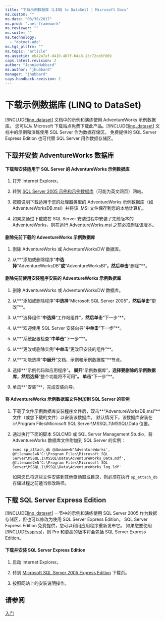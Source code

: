 ```yaml
---
title: "下载示例数据库 (LINQ to DataSet) | Microsoft Docs"
ms.custom: ""
ms.date: "03/30/2017"
ms.prod: ".net-framework"
ms.reviewer: ""
ms.suite: ""
ms.technology: 
  - "dotnet-ado"
ms.tgt_pltfrm: ""
ms.topic: "article"
ms.assetid: eb42a7af-d410-4b7f-b4a8-13c72ce6fd09
caps.latest.revision: 2
author: "JennieHubbard"
ms.author: "jhubbard"
manager: "jhubbard"
caps.handback.revision: 2
---
```

# 下载示例数据库 (LINQ to DataSet)
[!INCLUDE[linq_dataset](../../../../includes/linq-dataset-md.md)] 文档中的示例和演练使用 AdventureWorks 示例数据库。  您可以从 Microsoft 下载站点免费下载此产品。[!INCLUDE[linq_dataset](../../../../includes/linq-dataset-md.md)] 文档中的示例和演练使用 SQL Server 作为数据存储区。  免费提供的 SQL Server Express Edition 也可代替 SQL Server 用作数据存储区。  
  
## 下载并安装 AdventureWorks 数据库  
  
#### 下载和安装适用于 SQL Server 的 AdventureWorks 示例数据库  
  
1.  打开 Internet Explorer。  
  
2.  转到 [SQL Server 2005 示例和示例数据库](http://go.microsoft.com/fwlink/?linkid=31046)（可能为英文网页）网站。  
  
3.  按照说明下载适用于您的处理器类型的 AdventureWorks 示例数据库（如 AdventureWorksDB.msi）并将该 .MSI 文件保存到您的本地计算机。  
  
4.  如果您通过下载或在 SQL Server 安装过程中安装了先前版本的 AdventureWorks，则在运行 AdventureWorks.msi 之前必须删除该版本。  
  
#### 删除先前下载的 AdventureWorks 示例数据库  
  
1.  删除 AdventureWorks 或 AdventureWorksDW 数据库。  
  
2.  从**“添加或删除程序”**中选择**“AdventureWorksDB”**或**“AdventureWorksBI”**，然后单击**“删除”**。  
  
#### 删除先前使用安装程序安装的 AdventureWorks 示例数据库  
  
1.  删除 AdventureWorks 或 AdventureWorksDW 数据库。  
  
2.  从**“添加或删除程序”**中选择**“Microsoft SQL Server 2005”**，然后单击**“更改”**。  
  
3.  从**“选择组件”**中选择**“工作站组件”**，然后单击**“下一步”**。  
  
4.  从**“欢迎使用 SQL Server 安装向导”**中单击**“下一步”**。  
  
5.  从**“系统配置检查”**中单击**“下一步”**。  
  
6.  从**“更改或删除实例”**中单击**“更改已安装的组件”**。  
  
7.  从**“功能选择”**中展开**“文档、示例和示例数据库”**节点。  
  
8.  选择**“示例代码和应用程序”**。  展开**“示例数据库”**，选择要删除的示例数据库，然后选择**“整个功能将不可用”**。  单击**“下一步”**。  
  
9. 单击**“安装”**，完成安装向导。  
  
#### 将 AdventureWorks 示例数据库文件附加到 SQL Server 的实例  
  
1.  下载了文件示例数据库安装程序文件后，双击**“AdventureWorksDB.msi”**文件（或您下载的文件）以安装该数据库。  默认情况下，该数据库安装在 c:\\Program Files\\Microsoft SQL Server\\MSSQL.1\\MSSQL\\Data 位置。  
  
2.  通过执行下面的脚本 SQLCMD 或 SQL Server Management Studio，将 AdventureWorks 数据库文件附加到 SQL Server 的实例：  
  
    ```  
    exec sp_attach_db @dbname=N'AdventureWorks', @filename1=N'C:\Program Files\Microsoft SQL Server\MSSQL.1\MSSQL\Data\AdventureWorks_Data.mdf', @filename2=N'C:\Program Files\Microsoft SQL Server\MSSQL.1\MSSQL\Data\AdventureWorks_log.ldf'  
    ```  
  
     如果您已将这些文件安装到其他驱动器或目录，则必须在执行 `sp_attach_db` 存储过程之前适当修改路径。  
  
## 下载 SQL Server Express Edition  
 [!INCLUDE[linq_dataset](../../../../includes/linq-dataset-md.md)] 一节中的示例和演练使用 SQL Server 2005 作为数据存储区，但也可以修改为使用 SQL Server Express Edition。  SQL Server Express Edition 免费提供，您可以利用应用程序重新发布它。  如果您要使用 [!INCLUDE[vsprvs](../../../../includes/vsprvs-md.md)]，则 Pro 和更高的版本将会包括 SQL Server Express Edition。  
  
#### 下载并安装 SQL Server Express Edition  
  
1.  启动 Internet Explorer。  
  
2.  转到 [Microsoft SQL Server 2005 Express Edition](http://go.microsoft.com/fwlink/?LinkID=31070) 下载页。  
  
3.  按照网站上的安装说明操作。  
  
## 请参阅  
 [入门](../../../../docs/framework/data/adonet/getting-started-linq-to-dataset.md)